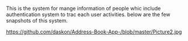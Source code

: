 
This is the system for mange information of people whic include authentication system to trac each user activities. below are the few snapshots of this system.

https://github.com/daskon/Address-Book-App-/blob/master/Picture2.jpg
